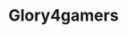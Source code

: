 ---
title: "Glory4gamers"
img: "glory4gamers_cover"
keywords: "Product design"
text_en: "Rework of an existing website create in 2007. Modifiy graphical charter application base on actual standards. Create mobile-first user interface. Design new fonctionnality based on users feedbacks and inputs."
text_fr: "Amélioration d'un site web existant créé en 2007. Modification de la charte graphique pour coller aux standards actuels. Création d'une interface mobile-first. Création de nouvelles fonctionnalités basées sur les retours de nos utilisateurs."
---